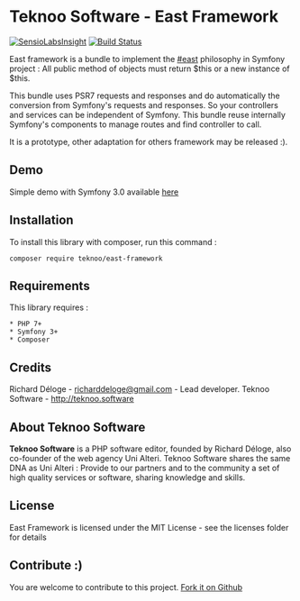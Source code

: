 Teknoo Software - East Framework
================================

[![SensioLabsInsight](https://insight.sensiolabs.com/projects/6d14de07-2c9e-4070-a044-c9362fe2dc08/mini.png)](https://insight.sensiolabs.com/projects/6d14de07-2c9e-4070-a044-c9362fe2dc08) [![Build Status](https://travis-ci.org/TeknooSoftware/east-framework.svg?branch=master)](https://travis-ci.org/TeknooSoftware/east-framework)

East framework is a bundle to implement the [#east](http://blog.est.voyage/phpTour2015/) philosophy in Symfony project :
All public method of objects must return $this or a new instance of $this.

This bundle uses PSR7 requests and responses and do automatically the conversion from Symfony's requests and responses.
So your controllers and services can be independent of Symfony. This bundle reuse internally Symfony's components
to manage routes and find controller to call.

It is a prototype, other adaptation for others framework may be released :).

Demo
----

Simple demo with Symfony 3.0 available [here](https://github.com/TeknooSoftware/east-framework-demo)

Installation
------------
To install this library with composer, run this command :

    composer require teknoo/east-framework

Requirements
------------
This library requires :

    * PHP 7+
    * Symfony 3+
    * Composer

Credits
-------
Richard Déloge - <richarddeloge@gmail.com> - Lead developer.
Teknoo Software - <http://teknoo.software>

About Teknoo Software
---------------------
**Teknoo Software** is a PHP software editor, founded by Richard Déloge, also co-founder of the web agency Uni Alteri. 
Teknoo Software shares the same DNA as Uni Alteri : Provide to our partners and to the community a set of high quality services or software, sharing knowledge and skills.

License
-------
East Framework is licensed under the MIT License - see the licenses folder for details

Contribute :)
-------------

You are welcome to contribute to this project. [Fork it on Github](CONTRIBUTING.md)
